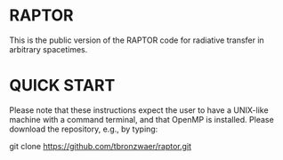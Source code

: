# RAPTOR
This is the public version of the RAPTOR code for radiative transfer in arbitrary spacetimes. 

# QUICK START
Please note that these instructions expect the user to have a UNIX-like machine with a command terminal, and that OpenMP is installed.
Please download the repository, e.g., by typing:

git clone https://github.com/tbronzwaer/raptor.git

